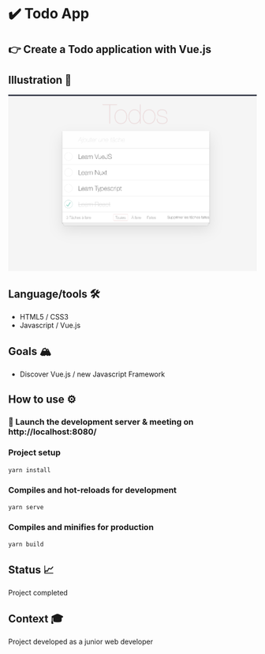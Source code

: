 #  :heavy_check_mark: Todo App

## 👉 Create a Todo application with Vue.js 

## Illustration 📸

![illustration](./screenshot.png)

## Language/tools 🛠
- HTML5 / CSS3
- Javascript / Vue.js 

  

## Goals 🏔
- Discover Vue.js / new Javascript Framework


## How to use ⚙️

### 🔗 Launch the development server & meeting on http://localhost:8080/

### Project setup
```
yarn install
```

### Compiles and hot-reloads for development
```
yarn serve
```

### Compiles and minifies for production
```
yarn build
```

## Status 📈
Project completed

## Context 🎓
Project developed as a junior web developer
